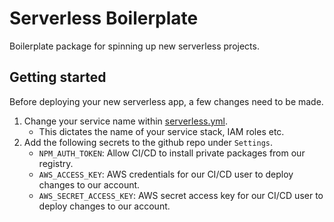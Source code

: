# Serverless Boilerplate

Boilerplate package for spinning up new serverless projects.

## Getting started

Before deploying your new serverless app, a few changes need to be made.

1. Change your service name within [serverless.yml](https://github.com/swytch-x/serverless-boilerplate/blob/master/serverless.yml#L2).
    - This dictates the name of your service stack, IAM roles etc.
2. Add the following secrets to the github repo under `Settings`.
    - `NPM_AUTH_TOKEN`: Allow CI/CD to install private packages from our registry.
    - `AWS_ACCESS_KEY`: AWS credentials for our CI/CD user to deploy changes to our account.
    - `AWS_SECRET_ACCESS_KEY`: AWS secret access key for our CI/CD user to deploy changes to our account.
